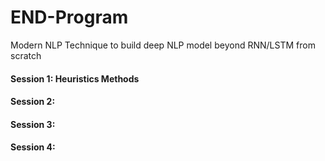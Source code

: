 # END-Program
Modern NLP Technique to build deep NLP model beyond RNN/LSTM from scratch

#### Session 1: Heuristics Methods<br>
#### Session 2: <br>
#### Session 3: <br>
#### Session 4: <br>
